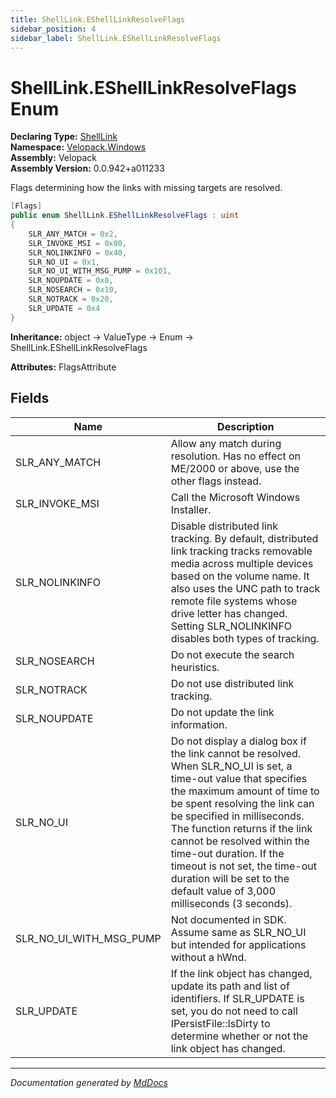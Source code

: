 ```yaml
---
title: ShellLink.EShellLinkResolveFlags
sidebar_position: 4
sidebar_label: ShellLink.EShellLinkResolveFlags
---
```

<!--  
  <auto-generated>   
    The contents of this file were generated by a tool.  
    Changes to this file may be list if the file is regenerated  
  </auto-generated>   
-->

# ShellLink.EShellLinkResolveFlags Enum

**Declaring Type:** [ShellLink](../index.md)  
**Namespace:** [Velopack.Windows](../../index.md)  
**Assembly:** Velopack  
**Assembly Version:** 0.0.942+a011233

Flags determining how the links with missing targets are resolved.

```csharp
[Flags]
public enum ShellLink.EShellLinkResolveFlags : uint
{
    SLR_ANY_MATCH = 0x2,
    SLR_INVOKE_MSI = 0x80,
    SLR_NOLINKINFO = 0x40,
    SLR_NO_UI = 0x1,
    SLR_NO_UI_WITH_MSG_PUMP = 0x101,
    SLR_NOUPDATE = 0x8,
    SLR_NOSEARCH = 0x10,
    SLR_NOTRACK = 0x20,
    SLR_UPDATE = 0x4
}
```

**Inheritance:** object → ValueType → Enum → ShellLink.EShellLinkResolveFlags

**Attributes:** FlagsAttribute

## Fields

| Name                         | Description                                                                                                                                                                                                                                                                                                                                                                                                                       |
| ---------------------------- | --------------------------------------------------------------------------------------------------------------------------------------------------------------------------------------------------------------------------------------------------------------------------------------------------------------------------------------------------------------------------------------------------------------------------------- |
| SLR\_ANY\_MATCH              | Allow any match during resolution.  Has no effect on ME\/2000 or above, use the other flags instead.                                                                                                                                                                                                                                                                                                                              |
| SLR\_INVOKE\_MSI             | Call the Microsoft Windows Installer.                                                                                                                                                                                                                                                                                                                                                                                             |
| SLR\_NOLINKINFO              | Disable distributed link tracking. By default,  distributed link tracking tracks removable media  across multiple devices based on the volume name.  It also uses the UNC path to track remote file  systems whose drive letter has changed. Setting  SLR\_NOLINKINFO disables both types of tracking.                                                                                                                            |
| SLR\_NOSEARCH                | Do not execute the search heuristics.                                                                                                                                                                                                                                                                                                                                                                                             |
| SLR\_NOTRACK                 | Do not use distributed link tracking.                                                                                                                                                                                                                                                                                                                                                                                             |
| SLR\_NOUPDATE                | Do not update the link information.                                                                                                                                                                                                                                                                                                                                                                                               |
| SLR\_NO\_UI                  | Do not display a dialog box if the link cannot be resolved.  When SLR\_NO\_UI is set, a time\-out value that specifies the  maximum amount of time to be spent resolving the link can  be specified in milliseconds. The function returns if the  link cannot be resolved within the time\-out duration.  If the timeout is not set, the time\-out duration will be  set to the default value of 3,000 milliseconds (3 seconds).  |
| SLR\_NO\_UI\_WITH\_MSG\_PUMP | Not documented in SDK.  Assume same as SLR\_NO\_UI but  intended for applications without a hWnd.                                                                                                                                                                                                                                                                                                                                 |
| SLR\_UPDATE                  | If the link object has changed, update its path and list  of identifiers. If SLR\_UPDATE is set, you do not need to  call IPersistFile::IsDirty to determine whether or not  the link object has changed.                                                                                                                                                                                                                         |

___

*Documentation generated by [MdDocs](https://github.com/ap0llo/mddocs)*
